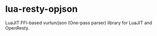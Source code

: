 # lua-resty-opjson
LuaJIT FFI-based vurtun/json (One-pass parser) library for LuaJIT and OpenResty.
